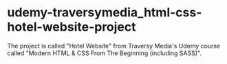 # udemy-traversymedia_html-css-hotel-website-project
The project is called "Hotel Website" from Traversy Media's Udemy course called "Modern HTML &amp; CSS From The Beginning (including SASS)".


